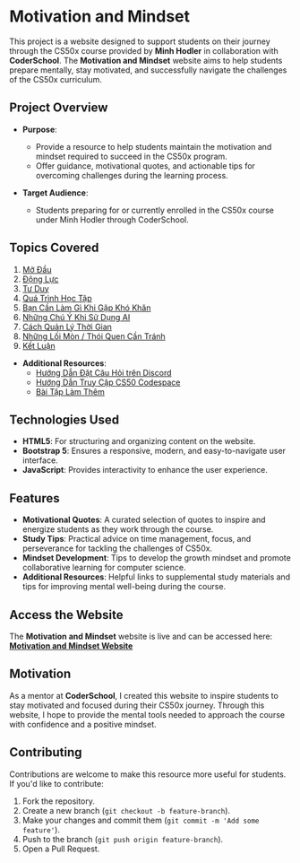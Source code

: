 # Motivation and Mindset

This project is a website designed to support students on their journey through the CS50x course provided by **Minh Hodler** in collaboration with **CoderSchool**. The **Motivation and Mindset** website aims to help students prepare mentally, stay motivated, and successfully navigate the challenges of the CS50x curriculum.

## Project Overview

- **Purpose**:

  - Provide a resource to help students maintain the motivation and mindset required to succeed in the CS50x program.
  - Offer guidance, motivational quotes, and actionable tips for overcoming challenges during the learning process.

- **Target Audience**:
  - Students preparing for or currently enrolled in the CS50x course under Minh Hodler through CoderSchool.

## Topics Covered

1. [Mở Đầu](#headingOne)
2. [Động Lực](#headingTwo)
3. [Tư Duy](#headingThree)
4. [Quá Trình Học Tập](#headingFour)
5. [Bạn Cần Làm Gì Khi Gặp Khó Khăn](#headingFive)
6. [Những Chú Ý Khi Sử Dụng AI](#headingSix)
7. [Cách Quản Lý Thời Gian](#headingSeven)
8. [Những Lối Mòn / Thói Quen Cần Tránh](#headingEight)
9. [Kết Luận](#headingNine)

- **Additional Resources**:
  - [Hướng Dẫn Đặt Câu Hỏi trên Discord](https://sangvo117.github.io/Motivation-and-Mindset/askingTechnicalQuestions.html)
  - [Hướng Dẫn Truy Cập CS50 Codespace](https://sangvo117.github.io/Motivation-and-Mindset/accessingCs50Codespace.html)
  - [Bài Tập Làm Thêm](https://sangvo117.github.io/Motivation-and-Mindset/additionalPractice.html)

## Technologies Used

- **HTML5**: For structuring and organizing content on the website.
- **Bootstrap 5**: Ensures a responsive, modern, and easy-to-navigate user interface.
- **JavaScript**: Provides interactivity to enhance the user experience.

## Features

- **Motivational Quotes**: A curated selection of quotes to inspire and energize students as they work through the course.
- **Study Tips**: Practical advice on time management, focus, and perseverance for tackling the challenges of CS50x.
- **Mindset Development**: Tips to develop the growth mindset and promote collaborative learning for computer science.
- **Additional Resources**: Helpful links to supplemental study materials and tips for improving mental well-being during the course.

## Access the Website

The **Motivation and Mindset** website is live and can be accessed here:  
**[Motivation and Mindset Website](https://sangvo117.github.io/Motivation-and-Mindset/)**

## Motivation

As a mentor at **CoderSchool**, I created this website to inspire students to stay motivated and focused during their CS50x journey. Through this website, I hope to provide the mental tools needed to approach the course with confidence and a positive mindset.

## Contributing

Contributions are welcome to make this resource more useful for students. If you'd like to contribute:

1. Fork the repository.
2. Create a new branch (`git checkout -b feature-branch`).
3. Make your changes and commit them (`git commit -m 'Add some feature'`).
4. Push to the branch (`git push origin feature-branch`).
5. Open a Pull Request.
